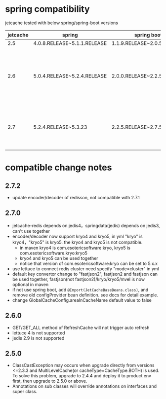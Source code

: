 # spring compatibility
jetcache tested with below spring/spring-boot versions

| jetcache | spring                      | spring boot                 | comments                                                                                                                 |
|----------|-----------------------------|-----------------------------|--------------------------------------------------------------------------------------------------------------------------|
| 2.5      | 4.0.8.RELEASE~5.1.1.RELEASE | 1.1.9.RELEASE~2.0.5.RELEASE ||
| 2.6      | 5.0.4.RELEASE~5.2.4.RELEASE | 2.0.0.RELEASE~2.2.5.RELEASE | jetcache-redis depends on jedis3.1.0, spring-data(jedis, boot version<=2.1.X) depends on jedis2.9.3, can't used together |
| 2.7      | 5.2.4.RELEASE~5.3.23        | 2.2.5.RELEASE~2.7.5         | jetcache-redis depends on jedis4, spring-data(jedis) depends on jedis3, can't used together                              |

# compatible change notes
## 2.7.2
* update encoder/decoder of redisson, not compatible with 2.7.1

## 2.7.0
* jetcache-redis depends on jedis4，springdata(jedis) depends on jedis3, can't use together
* encoder/decoder now support kryo4 and kryo5, in yml "kryo" is kryo4，"kryo5" is kryo5. the kryo4 and kryo5 is not compatible.
    * in maven kryo4 is com.esotericsoftware:kryo, kryo5 is com.esotericsoftware.kryo:kryo5
    * kryo4 and kryo5 can be used together
    * notice that version of com.esotericsoftware:kryo can be set to 5.x.x
* use lettuce to connect redis cluster need specify "mode=cluster" in yml
* default key convertor change to "fastjson2", fastjson2 and fastjson can be used together, fastjson(not fastjson2)/kryo/kryo5/mvel is now optional in maven
* if not use spring boot, add ```@Import(JetCacheBaseBeans.class)```, and remove old configProvider bean definition. see docs for detail example.
* change GlobalCacheConfig.areaInCacheName default value to false

## 2.6.0
* GET/GET_ALL method of RefreshCache will not trigger auto refresh
* lettuce 4 is not supported
* jedis 2.9 is not supported
## 2.5.0
* ClassCastException may occurs when upgrade directly from versions <=2.3.3 and MultiLevelCache(or cacheType=CacheType.BOTH) is used. To solve this problem, upgrade to 2.4.4 and deploy it to product env first, then upgrade to 2.5.0 or above.
* Annotations on sub classes will override annotations on interfaces and super class.